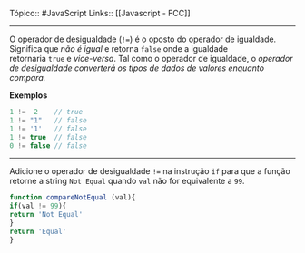Tópico:: #JavaScript 
Links:: [[Javascript - FCC]]

---
O operador de desigualdade (`!=`) é o oposto do operador de igualdade. Significa que *não é igual* e retorna `false` onde a igualdade retornaria `true` e _vice-versa_. Tal como o operador de igualdade, o *operador de desigualdade converterá os tipos de dados de valores enquanto compara.*

**Exemplos**

```js
1 !=  2    // true
1 != "1"   // false
1 != '1'   // false
1 != true  // false
0 != false // false
```

---

Adicione o operador de desigualdade `!=` na instrução `if` para que a função retorne a string `Not Equal` quando `val` não for equivalente a `99`.

```js
function compareNotEqual (val){
if(val != 99){
return 'Not Equal'
}
return 'Equal'
}
```